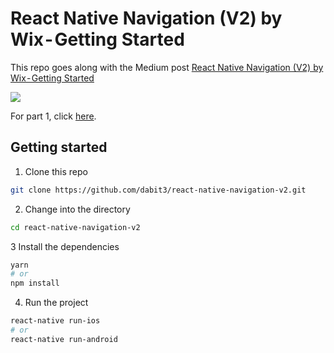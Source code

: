 # React Native Navigation (V2) by Wix - Getting Started

This repo goes along with the Medium post [React Native Navigation (V2) by Wix - Getting Started](https://medium.com/@dabit3/react-native-user-authorization-with-aws-react-native-navigation-v2-by-wix-220ecb536b56)

![](https://cdn-images-1.medium.com/max/2000/1*3EosUHCDJ8Aupje3Ig4qHA.jpeg)

For part 1, click [here](https://github.com/dabit3/react-native-navigation-v2).

## Getting started

1. Clone this repo

```bash
git clone https://github.com/dabit3/react-native-navigation-v2.git
```

2. Change into the directory

```bash
cd react-native-navigation-v2
```

3 Install the dependencies

```bash
yarn
# or
npm install
```

4. Run the project

```bash
react-native run-ios
# or
react-native run-android
```
